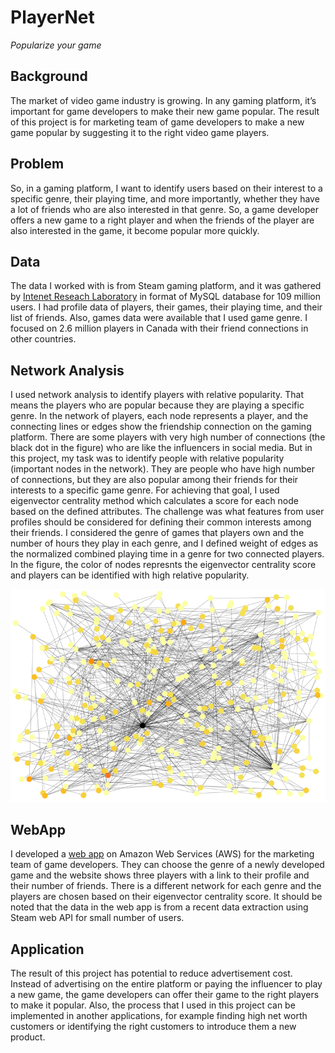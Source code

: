 # PlayerNet
*Popularize your game*

## Background
The market of video game industry is growing. In any gaming platform, it’s important for game developers to make their new game popular.
The result of this project is for marketing team of game developers to make a new game popular by suggesting it to the right video game players.

## Problem
So, in a gaming platform, I want to identify users based on their interest to a specific genre, their playing time, and more importantly,
whether they have a lot of friends who are also interested in that genre. So, a game developer offers a new game to a right player
and when the friends of the player are also interested in the game, it become popular more quickly.

## Data
The data I worked with is from Steam gaming platform, and it was gathered by [Intenet Reseach Laboratory](https://steam.internet.byu.edu/ "Steam Dataset") in format of MySQL database for 109 million users. I had profile data of players, their games, their playing time, and their list of friends. Also, games data were available that I used game genre. I focused on 2.6 million players in Canada with their friend connections in other countries.

## Network Analysis
I used network analysis to identify players with relative popularity. That means the players who are popular because they are playing a specific genre. In the network of players, each node represents a player, and the connecting lines or edges show the friendship connection on the gaming platform. There are some players with very high number of connections (the black dot in the figure) who are like the influencers in social media. But in this project, my task was to identify people with relative popularity (important nodes in the network). They are people who have high number of connections, but they are also popular among their friends for their interests to a specific game genre. For achieving that goal, I used eigenvector centrality method which calculates a score for each node based on the defined attributes. The challenge was what features from user profiles should be considered for defining their common interests among their friends. I considered the genre of games that players own and the number of hours they play in each genre, and I defined weight of edges as the normalized combined playing time in a genre for two connected players. In the figure, the color of nodes represnts the eigenvector centrality score and players can be identified with high relative popularity.

![alt text](subgraph.png "Subgraph")

## WebApp
I developed a [web app](http://ec2-18-220-189-176.us-east-2.compute.amazonaws.com/ "PlayerNet") on Amazon Web Services (AWS) for the marketing team of game developers. They can choose the genre of a newly developed game and the website shows three players with a link to their profile and their number of friends. There is a different network for each genre and the players are chosen based on their eigenvector centrality score. It should be noted that the data in the web app is from a recent data extraction using Steam web API for small number of users.

## Application
The result of this project has potential to reduce advertisement cost. Instead of advertising on the entire platform or paying the influencer to play a new game, the game developers can offer their game to the right players to make it popular. Also, the process that I used in this project can be implemented in another applications, for example finding high net worth customers or identifying the right customers to introduce them a new product.
